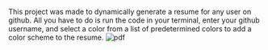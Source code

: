 This project was made to dynamically generate a resume for any user on github. All  you have to do is run the code in your terminal, enter your github username, and select a color from a list of predetermined colors to add a color scheme to the resume.
![pdf](https://github.com/jorxan/pdfcreator/blob/master/images/pdfmaker.PNG`src="./images/pdfmaker.PNG"`)